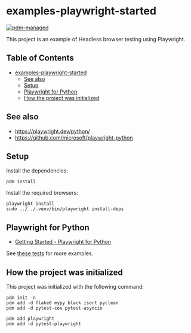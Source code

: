 # examples-playwright-started

[![pdm-managed](https://img.shields.io/badge/pdm-managed-blueviolet)](https://pdm.fming.dev)

This project is an example of Headless browser testing using Playwright.


## Table of Contents <!-- omit in toc -->

- [examples-playwright-started](#examples-playwright-started)
  - [See also](#see-also)
  - [Setup](#setup)
  - [Playwright for Python](#playwright-for-python)
  - [How the project was initialized](#how-the-project-was-initialized)


## See also

- <https://playwright.dev/python/>
- <https://github.com/microsoft/playwright-python>


## Setup

Install the dependencies:

```shell
pdm install
```

Install the required browsers:

```shell
playwright install
sudo ../../.venv/bin/playwright install-deps
```

## Playwright for Python

- [Getting Started - Playwright for Python](https://playwright.dev/python/docs/intro)

See [these tests](./tests/) for more examples.


## How the project was initialized

This project was initialized with the following command:

```shell
pdm init -n
pdm add -d flake8 mypy black isort pyclean
pdm add -d pytest-cov pytest-asyncio

pdm add playwright
pdm add -d pytest-playwright
```
